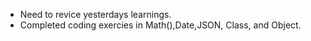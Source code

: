 - Need to revice yesterdays learnings.
- Completed coding exercies in Math(),Date,JSON, Class, and Object.